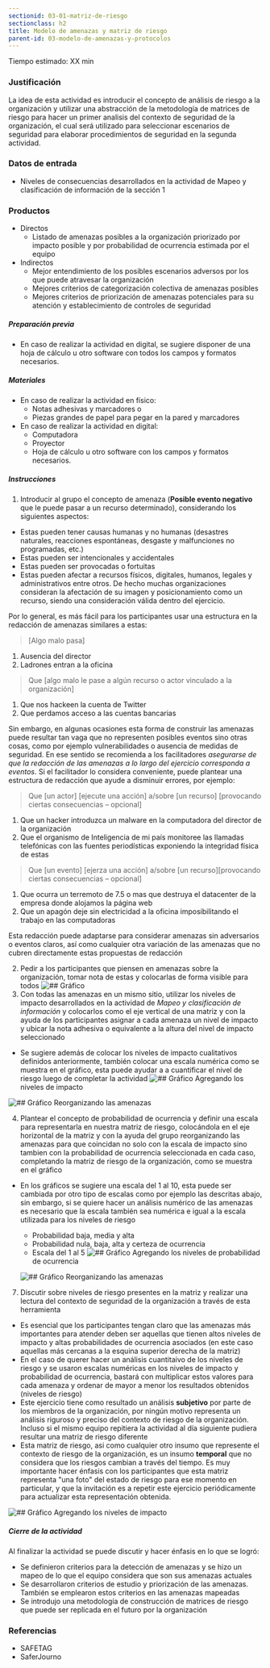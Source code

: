 ```yaml
---
sectionid: 03-01-matriz-de-riesgo
sectionclass: h2
title: Modelo de amenazas y matriz de riesgo
parent-id: 03-modelo-de-amenazas-y-protocolos
---
```

Tiempo estimado: XX min

### Justificación
La idea de esta actividad es introducir el concepto de análisis de riesgo a la organización y utilizar una abstracción de la metodología de matrices de riesgo para hacer un primer analisis del contexto de seguridad de la organización, el cual será utilizado para seleccionar escenarios de seguridad para elaborar procedimientos de seguridad en la segunda actividad.

### Datos de entrada
* Niveles de consecuencias desarrollados en la actividad de Mapeo y clasificación de información de la sección 1

### Productos
* Directos
  * Listado de amenazas posibles a la organización priorizado por impacto posible y por probabilidad de ocurrencia estimada por el equipo
* Indirectos
  * Mejor entendimiento de los posibles escenarios adversos por los que puede atravesar la organización
  * Mejores criterios de categorización colectiva de amenazas posibles
  * Mejores criterios de priorización de amenazas potenciales para su atención y establecimiento de controles de seguridad

##### Preparación previa
* En caso de realizar la actividad en digital, se sugiere disponer de una hoja de cálculo u otro software con todos los campos y formatos necesarios.

##### Materiales
* En caso de realizar la actividad en físico:
  * Notas adhesivas y marcadores o
  * Piezas grandes de papel para pegar en la pared y marcadores
* En caso de realizar la actividad en digital:
  * Computadora
  * Proyector
  * Hoja de cálculo u otro software con los campos y formatos necesarios.

##### Instrucciones
1. Introducir al grupo el concepto de amenaza (**Posible evento negativo** que le puede pasar a un recurso determinado), considerando los siguientes aspectos:
  * Estas pueden tener causas humanas y no humanas (desastres naturales, reacciones espontáneas, desgaste y malfunciones no programadas, etc.)
  * Estas pueden ser intencionales y accidentales
  * Estas pueden ser provocadas o fortuitas
  * Estas pueden afectar a recursos físicos, digitales, humanos, legales y administrativos entre otros. De hecho muchas organizaciones consideran la afectación de su imagen y posicionamiento como un recurso, siendo una consideración válida dentro del ejercicio.

  Por lo general, es más fácil para los participantes usar una estructura en la redacción de amenazas similares a estas:
  > [Algo malo pasa]

  1. Ausencia del director
  2. Ladrones entran a la oficina

  > Que [algo malo le pase a algún recurso o actor vinculado a la organización]

  1. Que nos hackeen la cuenta de Twitter
  2. Que perdamos acceso a las cuentas bancarias

  Sin embargo, en algunas ocasiones esta forma de construir las amenazas puede resultar tan vaga que no representen posibles eventos sino otras cosas, como por ejemplo vulnerabilidades o ausencia de medidas de seguridad. En ese sentido se recomienda a los facilitadores *asegurarse de que la redacción de las amenazas a lo largo del ejercicio corresponda a eventos*. Si el facilitador lo considera conveniente, puede plantear una estructura de redacción que ayude a disminuir errores, por ejemplo:
  > Que [un actor] [ejecute una acción] a/sobre [un recurso] [provocando ciertas consecuencias – opcional]

  1. Que un hacker introduzca un malware en la computadora del director de la organización
  2. Que el organismo de Inteligencia de mi país monitoree las llamadas telefónicas con las fuentes periodísticas exponiendo la integridad física de estas

  > Que [un evento] [ejerza una acción] a/sobre [un recurso][provocando ciertas consecuencias – opcional]

  1. Que ocurra un terremoto de 7.5 o mas que destruya el datacenter de la empresa donde alojamos la página web
  2. Que un apagón deje sin electricidad a la oficina imposibilitando el trabajo en las computadoras

  Esta redacción puede adaptarse para considerar amenazas sin adversarios o eventos claros, así como cualquier otra variación de las amenazas que no cubren directamente estas propuestas de redacción

2. Pedir a los participantes que piensen en amenazas sobre la organización, tomar nota de estas y colocarlas de forma visible para todos
  ![## Gráfico](../img/0301/bocetos-sda-0301-1.png)
3. Con todas las amenazas en un mismo sitio, utilizar los niveles de impacto desarrollados en la actividad de *Mapeo y clasificación de información* y colocarlos como el eje vertical de una matriz y con la ayuda de los participantes asignar a cada amenaza un nivel de impacto y ubicar la nota adhesiva o equivalente a la altura del nivel de impacto seleccionado
  * Se sugiere además de colocar los niveles de impacto cualitativos definidos anteriormente, también colocar una escala numérica como se muestra en el gráfico, esta puede ayudar a a cuantificar el nivel de riesgo luego de completar la actividad
  ![## Gráfico](../img/0301/bocetos-sda-0301-2.png)
  Agregando los niveles de impacto

  ![## Gráfico](../img/0301/bocetos-sda-0301-3.png)
  Reorganizando las amenazas

4. Plantear el concepto de probabilidad de ocurrencia y definir una escala para representarla en nuestra matriz de riesgo, colocándola en el eje horizontal de la matriz y con la ayuda del grupo reorganizando las amenazas para que coincidan no solo con la escala de impacto sino tambien con la probabilidad de ocurrencia seleccionada en cada caso, completando la matriz de riesgo de la organización, como se muestra en el gráfico
  * En los gráficos se sugiere una escala del 1 al 10, esta puede ser cambiada por otro tipo de escalas como por ejemplo las descritas abajo, sin embargo, si se quiere hacer un análisis numérico de las amenazas es necesario que la escala también sea numérica e igual a la escala utilizada para los niveles de riesgo
    * Probabilidad baja, media y alta
    * Probabilidad nula, baja, alta y certeza de ocurrencia
    * Escala del 1 al 5
    ![## Gráfico](../img/0301/bocetos-sda-0301-4.png)
    Agregando los niveles de probabilidad de ocurrencia

    ![## Gráfico](../img/0301/bocetos-sda-0301-5.png)
    Reorganizando las amenazas

7. Discutir sobre niveles de riesgo presentes en la matriz y realizar una lectura del contexto de seguridad de la organización a través de esta herramienta
  * Es esencial que los participantes tengan claro que las amenazas más importantes para atender deben ser aquellas que tienen altos niveles de impacto y altas probabilidades de ocurrencia asociados (en este caso aquellas más cercanas a la esquina superior derecha de la matriz)
  * En el caso de querer hacer un análisis cuantitaivo de los niveles de riesgo y se usaron escalas numéricas en los niveles de impacto y probabilidad de ocurrencia, bastará con multiplicar estos valores para cada amenaza y ordenar de mayor a menor los resultados obtenidos (niveles de riesgo)
  * Este ejercicio tiene como resultado un análisis **subjetivo** por parte de los miembros de la organización, por ningún motivo representa un análisis riguroso y preciso del contexto de riesgo de la organización. Incluso si el mismo equipo repitiera la actividad al día siguiente pudiera resultar una matriz de riesgo diferente
  * Esta matriz de riesgo, asi como cualquier otro insumo que represente el contexto de riesgo de la organización, es un insumo **temporal** que no considera que los riesgos cambian a través del tiempo. Es muy importante hacer énfasis con los participantes que esta matriz representa "una foto" del estado de riesgo para ese momento en particular, y que la invitación es a repetir este ejercicio periódicamente para actualizar esta representación obtenida.

  ![## Gráfico](../img/0301/bocetos-sda-0301-6.png)
  Agregando los niveles de impacto

##### Cierre de la actividad
Al finalizar la actividad se puede discutir y hacer énfasis en lo que se logró:
* Se definieron criterios para la detección de amenazas y se hizo un mapeo de lo que el equipo considera que son sus amenazas actuales
* Se desarrollaron criterios de estudio y priorización de las amenazas. También se emplearon estos criterios en las amenazas mapeadas
* Se introdujo una metodología de construcción de matrices de riesgo que puede ser replicada en el futuro por la organización

### Referencias
* SAFETAG
* SaferJourno
